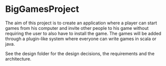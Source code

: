 BigGamesProject
===============

The aim of this project is to create an application where a player can start games from his computer and invite other people to his game without requiring the user to also have to install the game. The games will be added through a plugin-like system where everyone can write games in scala or java.

See the design folder for the design decisions, the requirements and the architecture.